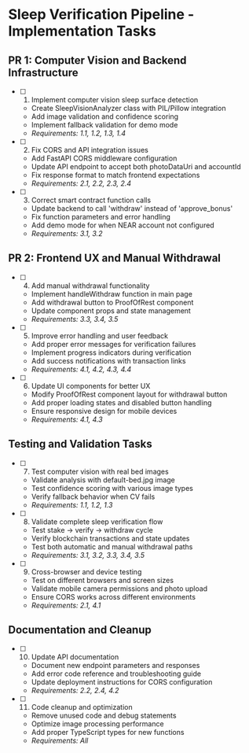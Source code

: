 # Sleep Verification Pipeline - Implementation Tasks

## PR 1: Computer Vision and Backend Infrastructure

- [ ] 1. Implement computer vision sleep surface detection
  - Create SleepVisionAnalyzer class with PIL/Pillow integration
  - Add image validation and confidence scoring
  - Implement fallback validation for demo mode
  - _Requirements: 1.1, 1.2, 1.3, 1.4_

- [ ] 2. Fix CORS and API integration issues
  - Add FastAPI CORS middleware configuration
  - Update API endpoint to accept both photoDataUri and accountId
  - Fix response format to match frontend expectations
  - _Requirements: 2.1, 2.2, 2.3, 2.4_

- [ ] 3. Correct smart contract function calls
  - Update backend to call 'withdraw' instead of 'approve_bonus'
  - Fix function parameters and error handling
  - Add demo mode for when NEAR account not configured
  - _Requirements: 3.1, 3.2_

## PR 2: Frontend UX and Manual Withdrawal

- [ ] 4. Add manual withdrawal functionality
  - Implement handleWithdraw function in main page
  - Add withdrawal button to ProofOfRest component
  - Update component props and state management
  - _Requirements: 3.3, 3.4, 3.5_

- [ ] 5. Improve error handling and user feedback
  - Add proper error messages for verification failures
  - Implement progress indicators during verification
  - Add success notifications with transaction links
  - _Requirements: 4.1, 4.2, 4.3, 4.4_

- [ ] 6. Update UI components for better UX
  - Modify ProofOfRest component layout for withdrawal button
  - Add proper loading states and disabled button handling
  - Ensure responsive design for mobile devices
  - _Requirements: 4.1, 4.3_

## Testing and Validation Tasks

- [ ] 7. Test computer vision with real bed images
  - Validate analysis with default-bed.jpg image
  - Test confidence scoring with various image types
  - Verify fallback behavior when CV fails
  - _Requirements: 1.1, 1.2, 1.3_

- [ ] 8. Validate complete sleep verification flow
  - Test stake → verify → withdraw cycle
  - Verify blockchain transactions and state updates
  - Test both automatic and manual withdrawal paths
  - _Requirements: 3.1, 3.2, 3.3, 3.4, 3.5_

- [ ] 9. Cross-browser and device testing
  - Test on different browsers and screen sizes
  - Validate mobile camera permissions and photo upload
  - Ensure CORS works across different environments
  - _Requirements: 2.1, 4.1_

## Documentation and Cleanup

- [ ] 10. Update API documentation
  - Document new endpoint parameters and responses
  - Add error code reference and troubleshooting guide
  - Update deployment instructions for CORS configuration
  - _Requirements: 2.2, 2.4, 4.2_

- [ ] 11. Code cleanup and optimization
  - Remove unused code and debug statements
  - Optimize image processing performance
  - Add proper TypeScript types for new functions
  - _Requirements: All_
